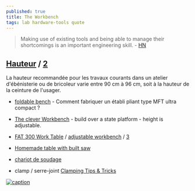 ```yaml
---
published: true
title: The Workbench
tags: lab hardware-tools quote
---
```

> Making use of existing tools and being able to manage their shortcomings is an important engineering skill. - [HN](https://news.ycombinator.com/item?id=31099627)

## [Hauteur](https://www.boispassionsetcie.com/fr/questions-bricoleur/quelle-est-la-hauteur-ideale-pour-un-etabli-atelier) / [2](https://maison.20minutes.fr/mm17573-comment-choisir-etabli-atelier/)

La hauteur recommandée pour les travaux courants dans un atelier d'ébénisterie ou de bricoleur varie entre 90 cm à 96 cm, soit à la hauteur de la ceinture de l'usager.

- [foldable bench](https://www.youtube.com/watch?v=3QszufFTN58&list=LL&index=4) - Comment fabriquer un établi pliant type MFT ultra compact ? 

- [The clever Workbench](https://www.youtube.com/watch?v=TPVq0zXKy3c) - build over a state platform - height is adjustable.

- [FAT 300 Work Table](https://www.felder-group.com/en-us/shop/felder-working-tables-fat-sc125400/fat-300-work-table-sp125405) / [adjustable workbench](https://sawmillcreek.org/showthread.php?270140-Felder-FAT300-and-or-equivalent-adjustable-workbench) / [3](https://www.youtube.com/watch?v=dZp3_jQnP2M&list=LL&index=11)

- [Homemade table with built saw](https://www.youtube.com/watch?v=8r4tfG3qJn0)

- [chariot de soudage](https://www.youtube.com/watch?v=4QVkGkJT_kE)

- clamp / serre-joint [Clamping Tips & Tricks](https://www.youtube.com/watch?v=zIxPDbEcqcA)


[![caption](https://img.youtube.com/vi/3QszufFTN58/0.jpg)](https://www.youtube.com/watch?v=3QszufFTN58)
